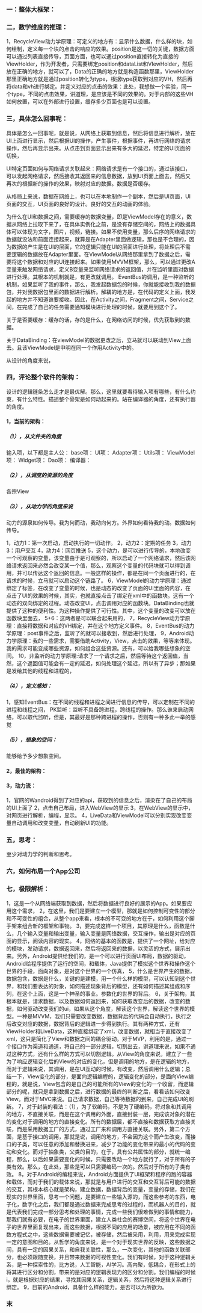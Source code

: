### 一：整体大框架：





### 二，数学维度的推理：

1，RecycleView动力学原理：可定义的地方有：显示什么数据，什么样的块，如何绘制，定义每一个块的点击的响应的效果。position是这一切的关键，数据方面可以通过列表直接传导，页面方面，也可以通过position直接转化为直接的ViewHolder，作为开发者，只需要绑定position和dataList和VIewHolder，然后放在正确的地方，就可以了，Data的正确的地方就是构造函数那里，ViewHolder那里正确地方就是通过position转化为type，根据type获取到对应的VH，然后再将data和vh进行绑定。并定义对应的点击的效果：此处，我想做一个实验，同一个type，不同的点击效果，讲道理，是应该是不同的效果的。对于内部的这些VH如何放置，可以在外部进行设置，缓存多少页面也是可以设置。



### 三，具体怎么回事呢：

具体是怎么一回事呢，就是说，从网络上获取到信息，然后将信息进行解析，放在UI上面进行显示，然后根据UI的操作，产生事件，根据事件，再进行网络的请求操作，然后再显示出来。从点击到页面显示出来有多大的延迟，特定的UI页面的切换，

UI特定页面如何与网络请求关联起来：网络请求是有一个接口的，通过该接口，可以发起网络请求，然后接收其返回来的信息数据，放到UI页面上面去，然后又再次的根据新的操作的效果，映射对应的数据。数据是否缓存。

从格局上来说，数据在网络上，也可以在本地制作一个副本，然后是UI页面，UI页面的交互，UI页面的良好的设计。良好的交互的动画的体验。

为什么在UI和数据之间，需要缓存的数据变量，即是ViewModel存在的意义，数据从网络上拉取下来了，在具体实例化之前，是没有存储空间的，网络上的数据具体可以体现为文字，图片，视频，链接。如果不使用变量，那么后序的网络请求的数据就没法和前面连接起来，就算是在Adapter里面做逻辑，那也是不合理的，因为数据的产生是在UI的层面，它的逻辑只能在UI的层面进行处理，将处理后不需要逻辑的数据放在Adapter里面。在ViewModel从网络那里拿到了数据之后，需要将这个数据和对应的UI连接起来。如果使用MVVM框架，那么，可以通过更改A变量来触发网络请求，定义B变量来监听网络请求的返回值，并在监听里面对数据进行处理。其根本的机制就是，有更改就调用。
EventBus的调用，是一种监听的机制，如果监听了我的事件，那么，我发起数据包的时候，你就能接收到我的数据包，并对我数据包里面的数据进行解析。解耦的地方是，在代码的定义上面，我发起的地方并不知道谁要接收。因此，在Activity之间，Fragment之间，Service之间，在完成了自己的任务需要通知模块进行处理的时候，就要用到这个了。

关于是否要缓存：缓存的话，存的是什么，在网络访问的时候，优先获取到的数据。

关于DataBinding：在viewModel的数据更改之后，立马就可以联动到View上面去。且该ViewModel是申明在同一个作用Activity中的。



从设计的角度来说，

### 四，评论整个软件的架构：

设计的逻辑链条怎么走才是最优解。那么，这里就要看待输入项有哪些，有什么约束，有什么特性。描述整个骨架是如何动起来的。站在编译器的角度，还有执行器的角度。

#### 1，当前的架构：

##### （1），从文件夹的角度

输入项，以下都是主人公：
base项：
UI项：
Adapter项：
Utils项：
ViewModel项：
Widget项：
Dao项：
编译器：

##### （2），从调度的资源的角度

各宗View



##### （3），从动力学的角度来说

动力的源泉如何传导。我为何而动，我动向何方。外界如何看待我的动。数据如何传导。

1，动力1：第一次启动，启动执行的一切动作。
2，动力2：定期的任务
3，动力3：用户交互
4，动力4：网页推送
5，这个动力，是可以进行传导的，本地改变一个可观察的变量，该变量由于是可观察的，所以启动了一个网络请求，然后该网络请求返回来必然会改变某一个值，那么，观察这个变量的代码块就可以得到调用，并可以传达这个返回的信息。一般这样的操作，都是在同一个页面进行的，在请求的时候，立马就可以启动这个链路了。
6，ViewModel的动力学原理：通过绑定了标签，在改变了变量的时候，也是动态的改变了页面的UI里面的内容，在点击了UI的效果的时候，其实，也就直接点击了绑定在xml中的函数块。这有一个动态的双向绑定的过程。动态改变UI，点击调用对应的函数块。DataBinding也就提供了这种的便利性。为这种操作提供了可行性。其中，这个变量的改变可以放在函数块里面去，
5+6：这两者是可以联合起来用的，
7，RecycleView动力学原理：直接将数据和对应的VH绑定，并在这个地方定义事件。
8，EventBus的动力学原理：post事件之后，监听了的就可以接收到，然后进行处理，
9，Android动力学原理：我的一些需求，需要借助Activity，View，点击的效果，等等来体现。我的需求可能变成哪些资源，如何组合这些资源。还有，可以给我哪些想象的空间。
10，非监听的动力学原理:请求了一个请求之后，然后等待这个返回值，当然，这个返回值可能会有一定的延迟，如何处理这个延迟，所以有了异步；那如果是发给其他的线程和进程的，

##### （4），定义感知：

1，感知EventBus：在不同的线程和进程之间进行信息的传导，可以定制在不同的进程和线程之间，
PK监听：监听不具备跨进程，跨线程的操作。那么谁来启动网络，可以取代监听，但是，其最好是那种跨进程的操作，否则有一种多此一举的感觉

##### （5），想象的空间：

能够给予多少想象空间。


#### 2，最佳的架构：



#### 3，动力流：

1，官网的Wandroid得到了对应的api，获取到的信息之后，渲染在了自己的布局的UI上面了
2，点击自己布局，进入WebView的显示
3，在WebView的显示中，对网页进行解析，编程，显示。
4，LiveData和ViewModel可以分别实现改变变量自动调用和改变变量，自动刷新UI的功能。







### 五，思考：

至少对动力学的判断和思考。

### 六，如何布局一个App公司

### 七，极限解析：

1，这是一个从网络端获取到数据，然后将数据进行良好的展示的App。如果要应用这个需求，
2，在这里，我们是要建立一个模型，那就是如何控制可变性的部分和不可变性的组合，从整个app来看，根本的不可变的地方在于，如何利用这个脚手架来组合新的框架和事物。
3，要完成这样一个项目，其原理是什么，函数是什么，几个输入变量和输出变量，输入变量是网络数据，交互操作，输出是对应的页面的显示，阅读内容的现实。
4，网络的基本的函数是，提供了一个网址，给对应的模块，发动请求，数据返回来，然后将返回来的数据，以灵活的方式，展示出来。另外，Android提供给我们的，是一个可以进行页面UI布局，数据的驱动，Android给程序提供了运行的空间，和载体，Java提供了模拟这个世界和操作这个世界的手段，面向对象，是对这个世界的一个仿真，
5，什么是世界产生的数据，数据包含，数据是什么，关键的是建模，用一个什么样的模型，可以认知到这个世界，和我们要表达的对象，如何描述现象背后的模型，还有如何描述其组成和序列，在这个上面，这是一个神圣的事业。参数化的世界的背后。
6，关于架构，其根本就是，请求数据，以及数据如何返回来，如何获取改变后的数据，改变的数据，如何驱动改变我们的ui，如果从这个角度，解读这个世界，解读这个世界的模型。一种是MVVM，我们只需要改变数据，数据背后的代码会自动执行，执行之后改变对应的数据，数据背后的逻辑进一步得到执行。其有两种方式，还有ViewHolder和LiveData，这种直接绑定了xml，改变数据，就相当于直接改变了xml，这只是简化了View和数据之间的耦合驱动。对于MVP，利用的是，通过一个接口作为渠道和通道，将自己的一部分逻辑，切割出去，讲道理来说，如果不通过这种方式，还有什么样的方式可以切割逻辑。从View的角度来说，建立了一些为了响应逻辑变化后的View的对应的变化，但是调用的地方，是在逻辑的地方，而对于逻辑来说，其调用，是在UI互动的时候，有改变，然后调用什么逻辑；总结一下，View变化的部分，是面向逻辑编程的，逻辑变化的部分，是面向View编程的，就是说，View包含的是自己的可能所有的View的变化的一个收留，而逻辑部分的呢，就只是拿到数据之后，进行数据的最终的判断之后，看看该如何改变View。而对于MVC来说。自己请求数据，自己等待数据的到来，自己完成UI的刷新。
7，对于封装的看法：（1），为了软编码，不是为了硬编码，将对象和其调用的地方，不直接关联，而是在这个调用的外面，直接封装一层，完成该对象的潜在的变化对于调用的地方的直接变化。所有的数据层，都不直接和数据获取方直接关联，而是采用数据工厂的方式，通过工厂来和调用方直接关联。另外，第二个方面，是基于接口的调用，那就是说，调用的地方，不会因为这个而产生改变，而接口的子类，可以任意的添加和替换进来，减少了功能的变化带来的最小的代码的变动和变化。而对于抽象类，父类的目的，在于，具有公共属性的部分，就统一编程，那么，以后如果需要变化的时候，只需要改动一个地方就行了，对于所有的子类有效。那么，在此处，那些是可以只需要编码一次的。然后对于所有的子类有效。
8，对于Android的编程来说，Android方面提供了UI框架和程序的跑的容器和载体，而对于我们的载体来说，那就是与用户进行的交互和交互背后可能的数据的交互，其根本核心就是架构，建立数据，数据背后的变量，变量的存储，我们在现实的世界里面，思考一个问题，是要建立一些输入源的，而这些参考的东西，电子化，数字化之后，我们都是通过数据来完成思考的过程的，而机器人的目的，就是代表我们完成一部分思考和处理的事情，完成一些我们很难做到的事情和能力，那我们就有必要，在电子的世界里面，建立人类社会的赛博空间，将这个世界在电子的世界里面复现出来，而这些数据，根据不同的应用的场景，被应用在不同的函数方程式之中，这些数据需要被记忆，被存储，然后被采用，利用，用来完成实现一定的意图和目的。从哲学的角度来说，是一个对于现实世界的反映，这些数据之间，具有一定的因果关系，和自我关联性，那么，一次变化，其他的函数关联部分，也必须跟随变换，并且带来数据的可视性变化。我们有时候，对于这种逻辑关系，是一种探索性的，比方说，人工智能，AI学习。高内聚，低耦合，在形式上的将其进行区分和分割，带来的是对应的逻辑表现力的区分和分割。我们编程的时候i，就是根据对应的结果，寻找其因果关系，逻辑关系，然后将这种逻辑关系进行绑定。
9，目前的Android，具备什么样的能力。是否可以为所欲为。



### 末

























